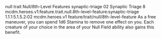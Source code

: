 <ability>
  <metadata>
    <class>null</class>
    <feature_type>trait</feature_type>
    <file_dpath>Null/8th-Level Features</file_dpath>
    <item_id>synaptic-triage</item_id>
    <item_index>02</item_index>
    <item_name>Synaptic Triage</item_name>
    <level>8</level>
    <scc>mcdm.heroes.v1:feature.trait.null.8th-level-feature:synaptic-triage</scc>
    <scdc>1.1.1:5.1.5.2:02</scdc>
    <source>mcdm.heroes.v1</source>
    <type>feature/trait/null/8th-level-feature</type>
  </metadata>
  <effects>
    <effect type="mundane">As a free maneuver, you can spend 1d6 Stamina to remove one effect on you. Each creature of your choice in the area of your Null Field ability also gains this benefit.</effect>
  </effects>
</ability>
